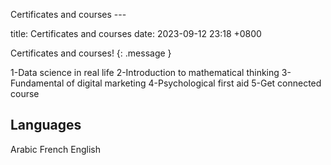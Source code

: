 Certificates and courses ---

title: Certificates and courses
date: 2023-09-12 23:18 +0800
 

Certificates and courses! 
{: .message }

1-Data science in real life
2-Introduction to mathematical thinking
3- Fundamental of digital marketing
4-Psychological first aid
5-Get connected course

## Languages

Arabic
French
English


